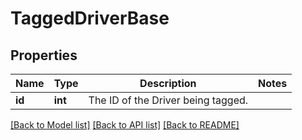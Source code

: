 # TaggedDriverBase

## Properties
Name | Type | Description | Notes
------------ | ------------- | ------------- | -------------
**id** | **int** | The ID of the Driver being tagged. | 

[[Back to Model list]](../README.md#documentation-for-models) [[Back to API list]](../README.md#documentation-for-api-endpoints) [[Back to README]](../README.md)


